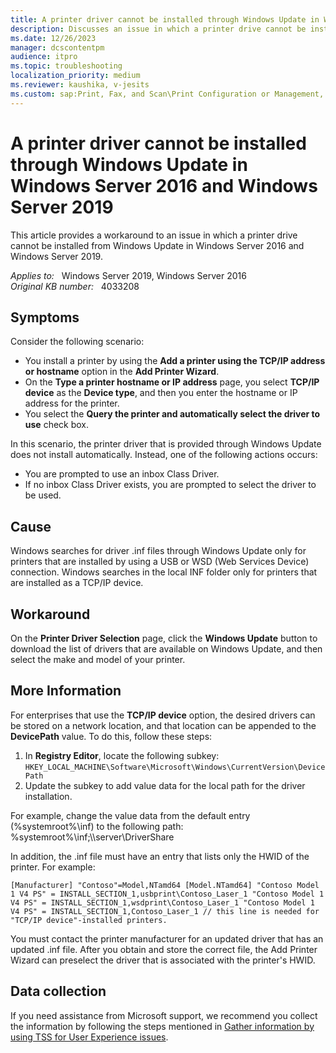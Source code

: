 ```yaml
---
title: A printer driver cannot be installed through Windows Update in Windows Server
description: Discusses an issue in which a printer drive cannot be installed from Windows Update in Windows Server 2016 and Windows Server 2019. Provides a workaround.
ms.date: 12/26/2023
manager: dcscontentpm
audience: itpro
ms.topic: troubleshooting
localization_priority: medium
ms.reviewer: kaushika, v-jesits
ms.custom: sap:Print, Fax, and Scan\Print Configuration or Management, csstroubleshoot
---
```

# A printer driver cannot be installed through Windows Update in Windows Server 2016 and Windows Server 2019

This article provides a workaround to an issue in which a printer drive cannot be installed from Windows Update in Windows Server 2016 and Windows Server 2019.

_Applies to:_ &nbsp; Windows Server 2019, Windows Server 2016  
_Original KB number:_ &nbsp; 4033208

## Symptoms

Consider the following scenario:

- You install a printer by using the **Add a printer using the TCP/IP address or hostname**  option in the **Add Printer Wizard**.
- On the **Type a printer hostname or IP address**  page, you select **TCP/IP device**  as the **Device type**, and then you enter the hostname or IP address for the printer.
- You select the **Query the printer and automatically select the driver to use** check box.

In this scenario, the printer driver that is provided through Windows Update does not install automatically. Instead, one of the following actions occurs:

- You are prompted to use an inbox Class Driver.
- If no inbox Class Driver exists, you are prompted to select the driver to be used.

## Cause

Windows searches for driver .inf files through Windows Update only for printers that are installed by using a USB or WSD (Web Services Device) connection. Windows searches in the local INF folder only for printers that are installed as a TCP/IP device.

## Workaround

On the **Printer Driver Selection**  page, click the **Windows Update** button to download the list of drivers that are available on Windows Update, and then select the make and model of your printer.

## More Information

For enterprises that use the **TCP/IP device** option, the desired drivers can be stored on a network location, and that location can be appended to the **DevicePath** value. To do this, follow these steps:

1. In **Registry Editor**, locate the following subkey:  
`HKEY_LOCAL_MACHINE\Software\Microsoft\Windows\CurrentVersion\DevicePath`
2. Update the subkey to add value data for the local path for the driver installation.

For example, change the value data from the default entry (%systemroot%\\inf) to the following path:  
%systemroot%\\inf;\\\\server\\DriverShare

In addition, the .inf file must have an entry that lists only the HWID of the printer. For example:

```inf
[Manufacturer] "Contoso"=Model,NTamd64 [Model.NTamd64] "Contoso Model 1 V4 PS" = INSTALL_SECTION_1,usbprint\Contoso_Laser_1 "Contoso Model 1 V4 PS" = INSTALL_SECTION_1,wsdprint\Contoso_Laser_1 "Contoso Model 1 V4 PS" = INSTALL_SECTION_1,Contoso_Laser_1 // this line is needed for "TCP/IP device"-installed printers.
```

You must contact the printer manufacturer for an updated driver that has an updated .inf file. After you obtain and store the correct file, the Add Printer Wizard can preselect the driver that is associated with the printer's HWID.

## Data collection

If you need assistance from Microsoft support, we recommend you collect the information by following the steps mentioned in [Gather information by using TSS for User Experience issues](../../windows-client/windows-troubleshooters/gather-information-using-tss-user-experience.md#printing).
